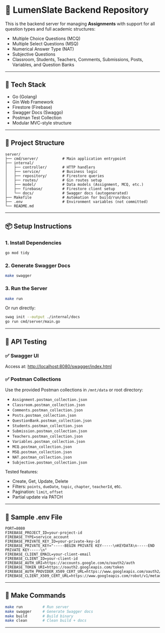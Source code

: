 # 🧠 LumenSlate Backend Repository

This is the backend server for managing **Assignments** with support for all question types and full academic structures:
- Multiple Choice Questions (MCQ)
- Multiple Select Questions (MSQ)
- Numerical Answer Type (NAT)
- Subjective Questions
- Classroom, Students, Teachers, Comments, Submissions, Posts, Variables, and Question Banks

---

## 🚀 Tech Stack

- Go (Golang)
- Gin Web Framework
- Firestore (Firebase)
- Swagger Docs (Swaggo)
- Postman Test Collection
- Modular MVC-style structure

---

## 📁 Project Structure

```
server/
├── cmd/server/           # Main application entrypoint
├── internal/
│   ├── controller/       # HTTP handlers
│   ├── service/          # Business logic
│   ├── repository/       # Firestore queries
│   ├── routes/           # Gin routes setup
│   ├── model/            # Data models (Assignment, MCQ, etc.)
│   ├── firebase/         # Firestore client setup
│   └── docs/             # Swagger docs (autogenerated)
├── Makefile              # Automation for build/run/docs
├── .env                  # Environment variables (not committed)
└── README.md
```

---

## 📦 Setup Instructions

### 1. Install Dependencies

```bash
go mod tidy
```

### 2. Generate Swagger Docs

```bash
make swagger
```

### 3. Run the Server

```bash
make run
```

Or run directly:
```bash
swag init --output ./internal/docs
go run cmd/server/main.go
```

---

## 🧪 API Testing

### ✅ Swagger UI

Access at: [http://localhost:8080/swagger/index.html](http://localhost:8080/swagger/index.html)

### ✅ Postman Collections

Use the provided Postman collections in `/mnt/data` or root directory:
- `Assignment.postman_collection.json`
- `Classroom.postman_collection.json`
- `Comments.postman_collection.json`
- `Posts.postman_collection.json`
- `QuestionBank.postman_collection.json`
- `Students.postman_collection.json`
- `Submission.postman_collection.json`
- `Teachers.postman_collection.json`
- `Variables.postman_collection.json`
- `MCQ.postman_collection.json`
- `MSQ.postman_collection.json`
- `NAT.postman_collection.json`
- `Subjective.postman_collection.json`

Tested features:
- Create, Get, Update, Delete
- Filters: `points`, `dueDate`, `topic`, `chapter`, `teacherId`, etc.
- Pagination: `limit`, `offset`
- Partial update via PATCH

---

## 📝 Sample .env File

```env
PORT=8080
FIREBASE_PROJECT_ID=your-project-id
FIREBASE_TYPE=service_account
FIREBASE_PRIVATE_KEY_ID=your-private-key-id
FIREBASE_PRIVATE_KEY="-----BEGIN PRIVATE KEY-----\nKEYDATA\n-----END PRIVATE KEY-----\n"
FIREBASE_CLIENT_EMAIL=your-client-email
FIREBASE_CLIENT_ID=your-client-id
FIREBASE_AUTH_URI=https://accounts.google.com/o/oauth2/auth
FIREBASE_TOKEN_URI=https://oauth2.googleapis.com/token
FIREBASE_AUTH_PROVIDER_X509_CERT_URL=https://www.googleapis.com/oauth2/v1/certs
FIREBASE_CLIENT_X509_CERT_URL=https://www.googleapis.com/robot/v1/metadata/x509/...
```

---

## 📌 Make Commands

```bash
make run         # Run server
make swagger     # Generate Swagger docs
make build       # Build binary
make clean       # Clean build + docs
```

---